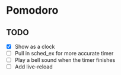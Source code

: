 # Pomodoro

## TODO

- [x] Show as a clock
- [ ] Pull in sched_ex for more accurate timer
- [ ] Play a bell sound when the timer finishes
- [ ] Add live-reload

